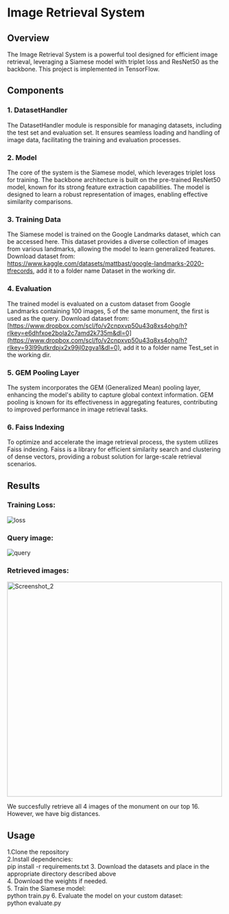 # Image Retrieval System
## Overview
The Image Retrieval System is a powerful tool designed for efficient image retrieval, leveraging a Siamese model with triplet loss and ResNet50 as the backbone. This project is implemented in TensorFlow.

## Components
### 1. DatasetHandler
The DatasetHandler module is responsible for managing datasets, including the test set and evaluation set. It ensures seamless loading and handling of image data, facilitating the training and evaluation processes.

### 2. Model
The core of the system is the Siamese model, which leverages triplet loss for training. The backbone architecture is built on the pre-trained ResNet50 model, known for its strong feature extraction capabilities. The model is designed to learn a robust representation of images, enabling effective similarity comparisons.

### 3. Training Data
The Siamese model is trained on the Google Landmarks dataset, which can be accessed here. This dataset provides a diverse collection of images from various landmarks, allowing the model to learn generalized features.      
Download dataset from: https://www.kaggle.com/datasets/mattbast/google-landmarks-2020-tfrecords, add it to a folder name Dataset in the working dir.

### 4. Evaluation
The trained model is evaluated on a custom dataset from Google Landmarks containing 100 images, 5 of the same monument, the first is used as the query.
Download dataset from: [https://www.dropbox.com/scl/fo/v2cnpxvp50u43q8xs4ohg/h?rlkey=e6dhfxoe2bola2c7amd2k735m&dl=0](https://www.dropbox.com/scl/fo/v2cnpxvp50u43q8xs4ohg/h?rlkey=93l99utkrdpjx2x99jl0zgva1&dl=0), add it to a folder name Test_set in the working dir.  

### 5. GEM Pooling Layer
The system incorporates the GEM (Generalized Mean) pooling layer, enhancing the model's ability to capture global context information. GEM pooling is known for its effectiveness in aggregating features, contributing to improved performance in image retrieval tasks.

### 6. Faiss Indexing
To optimize and accelerate the image retrieval process, the system utilizes Faiss indexing. Faiss is a library for efficient similarity search and clustering of dense vectors, providing a robust solution for large-scale retrieval scenarios.

## Results
### Training Loss:
![loss](https://github.com/gsiatras/Image_Retrieval_System/assets/94067900/6496cacf-10ce-4665-88d2-c46c1177b5f3)
### Query image:
![query](https://github.com/gsiatras/Image_Retrieval_System/assets/94067900/74cab87e-3c2b-4f6a-b7ef-6cd59c63cc9f)
### Retrieved images:    
<img width="501" alt="Screenshot_2" src="https://github.com/gsiatras/Image_Retrieval_System/assets/94067900/8f7dfc7a-79f4-4275-8661-b5b507708ce5">        

We succesfully retrieve all 4 images of the monument on our top 16. However, we have big distances.

## Usage
1.Clone the repository      
2.Install dependencies:      
pip install -r requirements.txt
3. Download the datasets and place in the appropriate directory described above   
4. Download the weights if needed.      
5. Train the Siamese model:      
python train.py
6. Evaluate the model on your custom dataset:      
python evaluate.py






